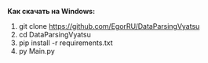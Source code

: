 **Как скачать на  Windows:**
1. git clone https://github.com/EgorRU/DataParsingVyatsu
2. cd DataParsingVyatsu
3. pip install -r requirements.txt
4. py Main.py